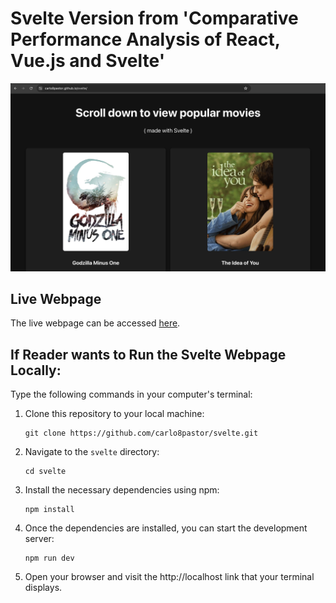 # Svelte Version from 'Comparative Performance Analysis of React, Vue.js and Svelte'

![Svelte website screenshot](./screenshot.png)

## Live Webpage

The live webpage can be accessed [here](https://carlo8pastor.github.io/svelte/).

## If Reader wants to Run the Svelte Webpage Locally:

Type the following commands in your computer's terminal:

1. Clone this repository to your local machine:

    ```
    git clone https://github.com/carlo8pastor/svelte.git
    ```

2. Navigate to the `svelte` directory:

    ```
    cd svelte
    ```

3. Install the necessary dependencies using npm:

    ```
    npm install
    ```

4. Once the dependencies are installed, you can start the development server:

    ```
    npm run dev
    ```

5. Open your browser and visit the http://localhost link that your terminal displays.

